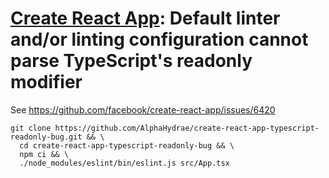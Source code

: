 # [Create React App](https://github.com/facebook/create-react-app): Default linter and/or linting configuration cannot parse TypeScript's readonly modifier

See https://github.com/facebook/create-react-app/issues/6420

```
git clone https://github.com/AlphaHydrae/create-react-app-typescript-readonly-bug.git && \
  cd create-react-app-typescript-readonly-bug && \
  npm ci && \
  ./node_modules/eslint/bin/eslint.js src/App.tsx
```
